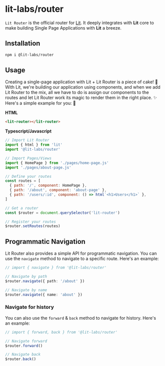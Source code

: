 # lit-labs/router

`Lit Router` is the official router for [Lit](https://lit.dev/). It deeply integrates with **Lit** core to make building Single Page Applications with **Lit** a breeze.

## Installation

```bash
npm i @lit-labs/router
```

## Usage

Creating a single-page application with Lit + Lit Router is a piece of cake! 🍰 With Lit, we're building our application using components, and when we add Lit Router to the mix, all we have to do is assign our components to the routes and let Lit Router work its magic to render them in the right place. ✨ Here's a simple example for you: 🚀

**HTML**

```html
<lit-router></lit-router>
```

**Typescript/Javascript**

```js
// Import Lit Router
import { html } from 'lit'
import '@lit-labs/router'

// Import Pages/Views
import { HomePage } from './pages/home-page.js'
import './pages/about-page.js'

// Define your routes
const routes = [
  { path: '/', component: HomePage },
  { path: '/about', component: 'about-page' },
  { path: '/users/:id', component: () => html`<h1>Users</h1>` },
]

// Get a router
const $router = document.querySelector('lit-router')

// Register your routes
$router.setRoutes(routes)
```

## Programmatic Navigation

Lit Router also provides a simple API for programmatic navigation. You can use the `navigate` method to navigate to a specific route. Here's an example:

```ts
// import { navigate } from '@lit-labs/router'

// Navigate by path
$router.navigate({ path: '/about' })

// Navigate by name
$router.navigate({ name: 'about' })
```

### Navigate for history

You can also use the `forward` & `back` method to navigate for history. Here's an example:

```ts
// import { forward, back } from '@lit-labs/router'

// Navigate forward
$router.forward()

// Navigate back
$router.back()
```
